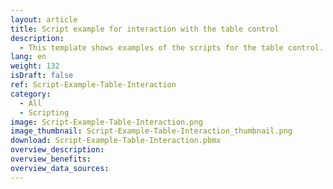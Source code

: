 ```yaml
---
layout: article
title: Script example for interaction with the table control
description: 
  - This template shows examples of the scripts for the table control. On the one hand, it shows how you can use a script to colour rows when loading the table and, on the other hand, how you can react interactively to a click on a table cell.
lang: en
weight: 132
isDraft: false
ref: Script-Example-Table-Interaction
category:
  - All
  - Scripting
image: Script-Example-Table-Interaction.png
image_thumbnail: Script-Example-Table-Interaction_thumbnail.png
download: Script-Example-Table-Interaction.pbmx
overview_description:
overview_benefits:
overview_data_sources:
---
```

